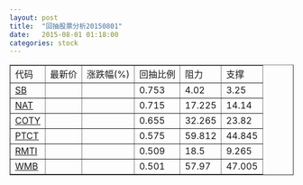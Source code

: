 ```yaml
---
layout: post
title:  "回抽股票分析20150801"
date:   2015-08-01 01:18:00
categories: stock
---
```

<script type="text/javascript">
var stockList = []
stockList.push('gb_sb');
stockList.push('gb_nat');
stockList.push('gb_coty');
stockList.push('gb_ptct');
stockList.push('gb_rmti');
stockList.push('gb_wmb');
</script>
<table border="1">
 <tr>
 <td>代码</td>
 <td>最新价</td>
 <td>涨跌幅(%)</td>
 <td>回抽比例</td>
 <td>阻力</td>
 <td>支撑</td>
</tr>
  <tr id="sb">
  <td><a href="http://stock.finance.sina.com.cn/usstock/quotes/SB.html" target="_blank">SB</a></td><td></td><td></td><td>0.753</td><td>4.02</td><td>3.25</td></tr>
  <tr id="nat">
  <td><a href="http://stock.finance.sina.com.cn/usstock/quotes/NAT.html" target="_blank">NAT</a></td><td></td><td></td><td>0.715</td><td>17.225</td><td>14.14</td></tr>
  <tr id="coty">
  <td><a href="http://stock.finance.sina.com.cn/usstock/quotes/COTY.html" target="_blank">COTY</a></td><td></td><td></td><td>0.655</td><td>32.265</td><td>23.82</td></tr>
  <tr id="ptct">
  <td><a href="http://stock.finance.sina.com.cn/usstock/quotes/PTCT.html" target="_blank">PTCT</a></td><td></td><td></td><td>0.575</td><td>59.812</td><td>44.845</td></tr>
  <tr id="rmti">
  <td><a href="http://stock.finance.sina.com.cn/usstock/quotes/RMTI.html" target="_blank">RMTI</a></td><td></td><td></td><td>0.509</td><td>18.5</td><td>9.265</td></tr>
  <tr id="wmb">
  <td><a href="http://stock.finance.sina.com.cn/usstock/quotes/WMB.html" target="_blank">WMB</a></td><td></td><td></td><td>0.501</td><td>57.97</td><td>47.005</td></tr>
</table>
